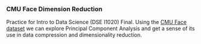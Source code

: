 ### CMU Face Dimension Reduction
Practice for Intro to Data Science (DSE I1020) Final. Using the [CMU Face dataset](http://archive.ics.uci.edu/ml/datasets/cmu+face+images) we can explore Principal Component Analysis
and get a sense of its use in data compression and dimensionality reduction. 
